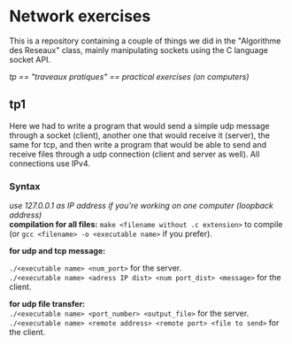 # Network exercises  

This is a repository containing a couple of things we did in the "Algorithme des Reseaux" class, mainly manipulating sockets using the C language socket API. 

*tp == "traveaux pratiques" == practical exercises (on computers)*

## tp1  

Here we had to write a program that would send a simple udp message through a socket (client), another one that would receive it (server), the same for tcp, and then write a program that would be able to send and receive files through a udp connection (client and server as well). All connections use IPv4.  

### Syntax  
*use 127.0.0.1 as IP address if you're working on one computer (loopback address)*  
**compilation for all files:**
`make <filename without .c extension>` to compile (or `gcc <filename> -o <executable name>` if you prefer).  

**for udp and tcp message:**  

`./<executable name> <num_port>` for the server.  
`./<executable name> <adress IP dist> <num port_dist> <message>` for the client.  

**for udp file transfer:**  
`./<executable name> <port_number> <output_file>` for the server.  
`./<executable name> <remote address> <remote port> <file to send>` for the client.  
